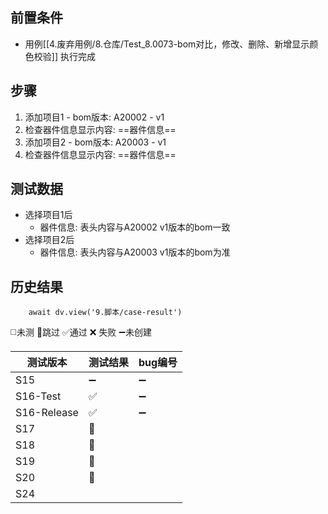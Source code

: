 
## 前置条件

- 用例[[4.废弃用例/8.仓库/Test_8.0073-bom对比，修改、删除、新增显示颜色校验]] 执行完成

## 步骤

1. 添加项目1 - bom版本: A20002 - v1
2. 检查器件信息显示内容: ==器件信息== 
3. 添加项目2 - bom版本: A20003 - v1
4. 检查器件信息显示内容: ==器件信息== 

## 测试数据

- 选择项目1后
	- 器件信息: 表头内容与A20002 v1版本的bom一致
- 选择项目2后
	- 器件信息: 表头内容与A20003 v1版本的bom为准

## 历史结果
```dataviewjs
    await dv.view('9.脚本/case-result')
```
 ◻️未测    🚫跳过     ✅通过    ❌ 失败     ➖未创建
 
| 测试版本        | 测试结果 | bug编号 |
| ----------- | ---- | ----- |
| S15         | ➖    | ➖     |
| S16-Test    | ✅    | ➖     |
| S16-Release | ✅    | ➖     |
| S17         | 🚫   |       |
| S18         | 🚫   |       |
| S19         | 🚫   |       |
| S20         | 🚫   |       |
| S24         |      |       |
